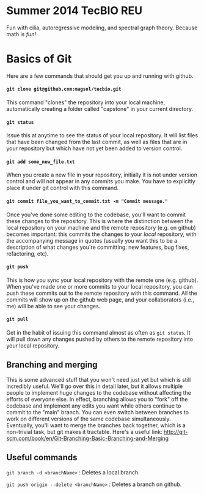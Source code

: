 Summer 2014 TecBIO REU
======================

Fun with cilia, autoregressive modeling, and spectral graph theory. Because math is _fun!_

# Basics of Git

Here are a few commands that should get you up and running with github.

#### `git clone git@github.com:magsol/tecbio.git`

This command "clones" the repository into your local machine, automatically creating a folder called "capstone" in your current directory.

#### `git status`

Issue this at anytime to see the status of your local repository. It will list files that have been changed from the last commit, as well as files that are in your repository but which have not yet been added to version control.

#### `git add some_new_file.txt`

When you create a new file in your repository, initially it is not under version control and will not appear in any commits you make. You have to explicitly place it under git control with this command.

#### `git commit file_you_want_to_commit.txt -m "Commit message."`

Once you've done some editing to the codebase, you'll want to commit these changes to the repository. This is where the distinction between the local repository on your machine and the remote repository (e.g. on github) becomes important: this commits the changes to your *local* repository, with the accompanying message in quotes (usually you want this to be a description of what changes you're committing: new features, bug fixes, refactoring, etc).

#### `git push`

This is how you sync your local repository with the remote one (e.g. github). When you've made one or more commits to your local repository, you can push these commits out to the remote repository with this command. All the commits will show up on the github web page, and your collaborators (i.e., me) will be able to see your changes.

#### `git pull`

Get in the habit of issuing this command almost as often as `git status`. It will pull down any changes pushed by others to the remote repository into your local repository.

## Branching and merging

This is some advanced stuff that you won't need just yet but which is still incredibly useful. We'll go over this in detail later, but it allows multiple people to implement huge changes to the codebase without affecting the efforts of everyone else. In effect, branching allows you to "fork" off the codebase and implement any edits you want while others continue to commit to the "main" branch. You can even switch between branches to work on different versions of the same codebase simultaneously. Eventually, you'll want to merge the branches back together, which is a non-trivial task, but git makes it tractable. Here's a useful link: http://git-scm.com/book/en/Git-Branching-Basic-Branching-and-Merging

## Useful commands

`git branch -d <branchName>` : Deletes a local branch.

`git push origin --delete <branchName>` : Deletes a branch on github.
